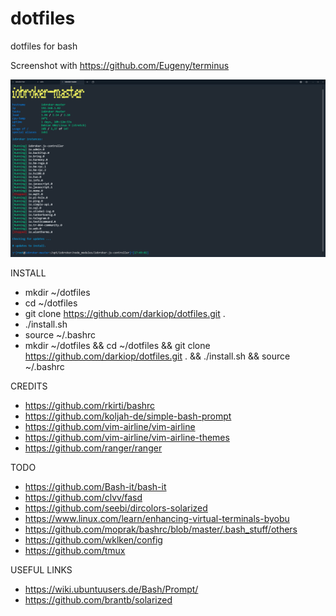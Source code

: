 # dotfiles
dotfiles for bash

Screenshot with https://github.com/Eugeny/terminus

![Screenshot](screenshot.png)

INSTALL
- mkdir ~/dotfiles
- cd ~/dotfiles
- git clone https://github.com/darkiop/dotfiles.git .
- ./install.sh
- source ~/.bashrc
- mkdir ~/dotfiles && cd ~/dotfiles && git clone https://github.com/darkiop/dotfiles.git . && ./install.sh && source ~/.bashrc

CREDITS

- https://github.com/rkirti/bashrc
- https://github.com/koljah-de/simple-bash-prompt
- https://github.com/vim-airline/vim-airline
- https://github.com/vim-airline/vim-airline-themes
- https://github.com/ranger/ranger

TODO

- https://github.com/Bash-it/bash-it
- https://github.com/clvv/fasd
- https://github.com/seebi/dircolors-solarized
- https://www.linux.com/learn/enhancing-virtual-terminals-byobu
- https://github.com/moprak/bashrc/blob/master/.bash_stuff/others
- https://github.com/wklken/config
- https://github.com/tmux

USEFUL LINKS

- https://wiki.ubuntuusers.de/Bash/Prompt/
- https://github.com/brantb/solarized
